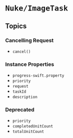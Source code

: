 # ``Nuke/ImageTask``

## Topics

### Cancelling Request

- ``cancel()``

### Instance Properties

- ``progress-swift.property``
- ``priority``
- ``request``
- ``taskId``
- ``description``

### Deprecated

- ``priority``
- ``completedUnitCount``
- ``totalUnitCount``

